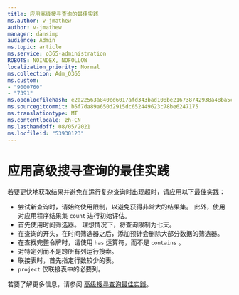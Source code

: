 ```yaml
---
title: 应用高级搜寻查询的最佳实践
ms.author: v-jmathew
author: v-jmathew
manager: dansimp
audience: Admin
ms.topic: article
ms.service: o365-administration
ROBOTS: NOINDEX, NOFOLLOW
localization_priority: Normal
ms.collection: Adm_O365
ms.custom:
- "9000760"
- "7391"
ms.openlocfilehash: e2a22563a840cd6017afd343bad108be216738742938a48ba5ceb1010fd16098
ms.sourcegitcommit: b5f7da89a650d2915dc652449623c78be6247175
ms.translationtype: MT
ms.contentlocale: zh-CN
ms.lasthandoff: 08/05/2021
ms.locfileid: "53930123"
---
```

# <a name="apply-best-practices-for-advanced-hunting-queries"></a>应用高级搜寻查询的最佳实践

若要更快地获取结果并避免在运行复杂查询时出现超时，请应用以下最佳实践：

- 尝试新查询时，请始终使用限制，以避免获得非常大的结果集。 此外，使用 对应用程序结果集 `count` 进行初始评估。
- 首先使用时间筛选器。 理想情况下，将查询限制为七天。
- 在查询的开头，在时间筛选器之后，添加预计会删除大部分数据的筛选器。
- 在查找完整令牌时，请使用 `has` 运算符，而不是 `contains` 。
- 对特定列而不是跨所有列运行搜索。
- 联接表时，首先指定行数较少的表。
- `project` 仅联接表中的必要列。

若要了解更多信息，请参阅 [高级搜寻查询最佳实践](https://go.microsoft.com/fwlink/?linkid=2144812)。
